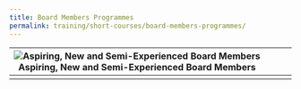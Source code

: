 ```yaml
---
title: Board Members Programmes
permalink: training/short-courses/board-members-programmes/
---
```



| ![Aspiring, New and Semi-Experienced Board Members](/images/aspiring-new-semi-board-members.png) <br> Aspiring, New and Semi-Experienced Board Members |  |  |  |  
|--|--|--|--|
|  |  |  |  |
